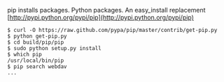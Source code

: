 
pip installs packages. Python packages. An easy_install replacement
[http://pypi.python.org/pypi/pip](http://pypi.python.org/pypi/pip)

```
$ curl -O https://raw.github.com/pypa/pip/master/contrib/get-pip.py
$ python get-pip.py
$ cd build/pip/pip
$ sudo python setup.py install
$ which pip
/usr/local/bin/pip
$ pip search webdav
...
```